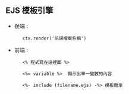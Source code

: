 ## EJS 模板引擎

* 後端 : 
         
         ctx.render('前端檔案名稱')

* 前端 : 

         <% 程式寫在這裡面 %>

         <%= variable %>  顯示出單一變數的內容

         <%- include (filename.ejs) -%> 模板繼承